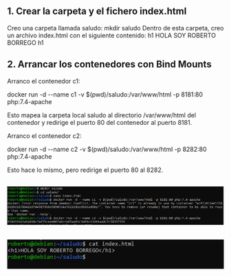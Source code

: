 ## 1. Crear la carpeta y el fichero index.html
Creo una carpeta llamada saludo:
mkdir saludo
Dentro de esta carpeta, creo un archivo index.html con el siguiente contenido:
h1 HOLA SOY ROBERTO BORREGO h1

## 2. Arrancar los contenedores con Bind Mounts
Arranco el contenedor c1:

docker run -d --name c1 -v $(pwd)/saludo:/var/www/html -p 8181:80 php:7.4-apache

Esto mapea la carpeta local saludo al directorio /var/www/html del contenedor y redirige el puerto 80 del contenedor al puerto 8181.

Arranco el contenedor c2:

docker run -d --name c2 -v $(pwd)/saludo:/var/www/html -p 8282:80 php:7.4-apache

Esto hace lo mismo, pero redirige el puerto 80 al 8282.

## ![](https://github.com/rbordel2102/Despliegue/blob/master/EjerciciosDocker/08/Captura1.PNG)

## ![](https://github.com/rbordel2102/Despliegue/blob/master/EjerciciosDocker/08/Captura2.PNG)
